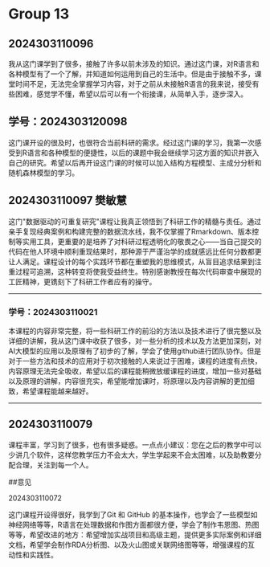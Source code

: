 # Group 13
 
## 2024303110096

我从这门课学到了很多，接触了许多以前未涉及的知识。通过这门课，对R语言和各种模型有了一个了解，并知道如何运用到自己的生活中。但是由于接触不多，课堂时间不足，无法完全掌握学习内容，对于之前从未接触R语言的我来说，接受有些困难，感觉学不懂，希望以后可以有一个衔接课，从简单入手，逐步深入。

## 学号：2024303120098

这门课开设的很及时，也很符合当前科研的需求。经过这门课的学习，我第一次感受到R语言和各种模型的便捷性，以后的课题中我会继续学习这方面的知识并嵌入自己的研究。希望以后再开设这门课的时候可以加入结构方程模型、主成分分析和随机森林模型的学习。

## 2024303110097 樊敏慧

这门"数据驱动的可重复研究"课程让我真正领悟到了科研工作的精髓与责任。通过亲手复现经典案例和构建完整的数据流水线，我不仅掌握了Rmarkdown、版本控制等实用工具，更重要的是培养了对科研过程透明化的敬畏之心——当自己提交的代码在他人环境中顺利重现结果时，那种源于严谨治学的成就感远比任何分数都更让人满足。课程设计的每个实践环节都在重塑我的思维模式，从盲目追求结果到注重过程可追溯，这种转变将使我受益终生。特别感谢教授在每次代码审查中展现的工匠精神，更镌刻下了科研工作者应有的操守。

---

### 学号：2024303110021

本课程的内容非常完整，将一些科研工作的前沿的方法以及技术进行了很完整以及详细的讲解，我从这门课中收获了很多，对一些分析的技术以及方法更加深刻，对AI大模型的应用以及原理有了初步的了解，学会了使用github进行团队协作。但是对于一些方法和技术的应用对于初次接触的人来说过于困难，课程的进度有点快，内容原理无法完全吸收，希望以后的课程能稍微放缓课程的进度，增加一些对基础以及原理的讲解，内容很充实，希望能增加课时，将原理以及内容讲解的更加细致，希望课程能越来越好。

---

## 2024303110079

课程丰富，学习到了很多，也有很多疑惑。一点点小建议：您在之后的教学中可以少讲几个软件，这样您教学压力不会太大，学生学起来不会太困难，以及助教要分配合理，关注到每一个人。


##意见

2024303110072

这门课程开设得很好，我学到了Git 和 GitHub 的基本操作，也学会了一些模型如神经网络等等，R语言在处理数据和作图方面都很方便，学会了制作韦恩图、热图等等，希望改进的地方：希望增加实战项目和高级主题，提供更多实际案例和详细文档，希望学会制作RDA分析图、以及火山图或关联网络图等等，增强课程的互动性和实践性。
